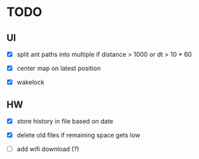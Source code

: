 # TODO
## UI
  - [x] split ant paths into multiple if distance > 1000 or dt > 10 * 60  

  - [x] center map on latest position

  - [x] wakelock

## HW
  - [x] store history in file based on date

  - [x] delete old files if remaining space gets low

  - [ ] add wifi download (?)

